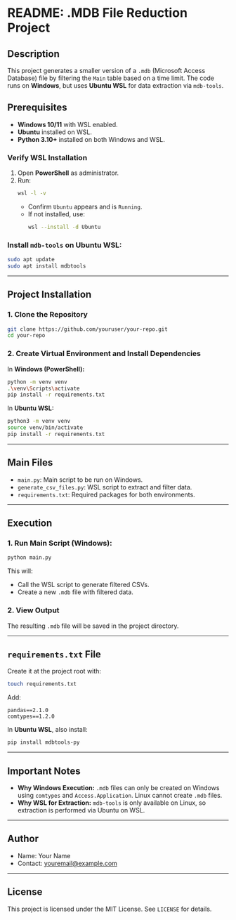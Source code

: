 # README: .MDB File Reduction Project

## Description
This project generates a smaller version of a `.mdb` (Microsoft Access Database) file by filtering the `Main` table based on a time limit. The code runs on **Windows**, but uses **Ubuntu WSL** for data extraction via `mdb-tools`.

## Prerequisites
- **Windows 10/11** with WSL enabled.
- **Ubuntu** installed on WSL.
- **Python 3.10+** installed on both Windows and WSL.

### Verify WSL Installation
1. Open **PowerShell** as administrator.
2. Run:
   ```bash
   wsl -l -v
   ```
   - Confirm `Ubuntu` appears and is `Running`.
   - If not installed, use:
     ```bash
     wsl --install -d Ubuntu
     ```

### Install `mdb-tools` on Ubuntu WSL:
```bash
sudo apt update
sudo apt install mdbtools
```

---
## Project Installation
### 1. Clone the Repository
```bash
git clone https://github.com/youruser/your-repo.git
cd your-repo
```

### 2. Create Virtual Environment and Install Dependencies
In **Windows (PowerShell):**
```bash
python -m venv venv
.\venv\Scripts\activate
pip install -r requirements.txt
```

In **Ubuntu WSL:**
```bash
python3 -m venv venv
source venv/bin/activate
pip install -r requirements.txt
```

---
## Main Files
- `main.py`: Main script to be run on Windows.
- `generate_csv_files.py`: WSL script to extract and filter data.
- `requirements.txt`: Required packages for both environments.

---
## Execution
### 1. Run Main Script (Windows):
```bash
python main.py
```
This will:
- Call the WSL script to generate filtered CSVs.
- Create a new `.mdb` file with filtered data.

### 2. View Output
The resulting `.mdb` file will be saved in the project directory.

---
## `requirements.txt` File
Create it at the project root with:
```bash
touch requirements.txt
```
Add:
```
pandas==2.1.0
comtypes==1.2.0
```
In **Ubuntu WSL**, also install:
```bash
pip install mdbtools-py
```

---
## Important Notes
- **Why Windows Execution:** `.mdb` files can only be created on Windows using `comtypes` and `Access.Application`. Linux cannot create `.mdb` files.
- **Why WSL for Extraction:** `mdb-tools` is only available on Linux, so extraction is performed via Ubuntu on WSL.

---
## Author
- Name: Your Name
- Contact: youremail@example.com

---
## License
This project is licensed under the MIT License. See `LICENSE` for details.

